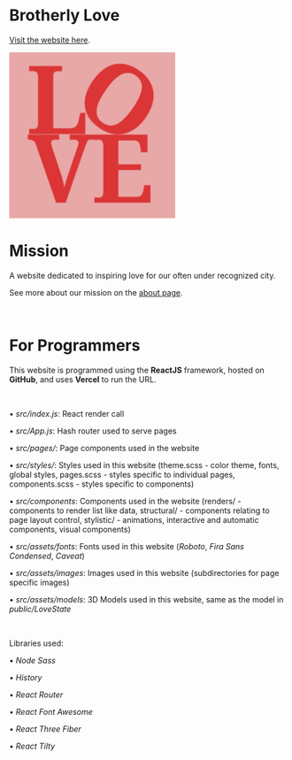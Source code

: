 # Brotherly Love

[Visit the website here](https://brotherly-love.vercel.app).

<img src="https://raw.githubusercontent.com/mattperls-code/brotherly-love/master/public/favicon.png" width="300">

<br />

# Mission

A website dedicated to inspiring love for our often under recognized city.

See more about our mission on the [about page](https://brotherly-love.vercel.app/#/about).

<br />

# For Programmers

This website is programmed using the **ReactJS** framework, hosted on **GitHub**, and uses **Vercel** to run the URL.

<br />

 • *src/index.js*: React render call

 • *src/App.js*: Hash router used to serve pages

 • *src/pages/*: Page components used in the website

 • *src/styles/*: Styles used in this website (theme.scss - color theme, fonts, global styles, pages.scss - styles specific to individual pages, components.scss - styles specific to components)

 • *src/components*: Components used in the website (renders/ - components to render list like data, structural/ - components relating to page layout control, stylistic/ - animations, interactive and automatic components, visual components)

  • *src/assets/fonts*: Fonts used in this website (*Roboto*, *Fira Sans Condensed*, *Caveat*)

 • *src/assets/images*: Images used in this website (subdirectories for page specific images)

 • *src/assets/models*: 3D Models used in this website, same as the model in *public/LoveState*

<br />

Libraries used:

 • *Node Sass*

 • *History*

 • *React Router*

 • *React Font Awesome*

 • *React Three Fiber*

 • *React Tilty*